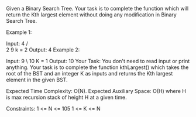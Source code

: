 Given a Binary Search Tree. Your task is to complete the function which will return the Kth largest element without doing any modification in Binary Search Tree.

Example 1:

Input:
      4
    /   \
   2     9
k = 2 
Output: 4
Example 2:

Input:
       9
        \ 
          10
K = 1
Output: 10
Your Task:
You don't need to read input or print anything. Your task is to complete the function kthLargest() which takes the root of the BST and an integer K as inputs and returns the Kth largest element in the given BST.

Expected Time Complexity: O(N).
Expected Auxiliary Space: O(H) where H is max recursion stack of height H at a given time.

Constraints:
1 <= N <= 105
1 <= K <= N
